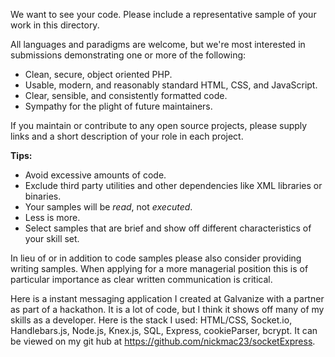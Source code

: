 We want to see your code. Please include a representative sample of your
work in this directory.

All languages and paradigms are welcome, but we're most interested in
submissions demonstrating one or more of the following:

  - Clean, secure, object oriented PHP.
  - Usable, modern, and reasonably standard HTML, CSS, and JavaScript.
  - Clear, sensible, and consistently formatted code.
  - Sympathy for the plight of future maintainers.

If you maintain or contribute to any open source projects, please supply links
and a short description of your role in each project.

**Tips:**

 * Avoid excessive amounts of code.
 * Exclude third party utilities and other dependencies like XML libraries or binaries.
 * Your samples will be *read*, not *executed*.
 * Less is more.
 * Select samples that are brief and show off different characteristics of your skill set.

In lieu of or in addition to code samples please also consider providing writing samples.
When applying for a more managerial position this is of particular importance as
clear written communication is critical.


Here is a instant messaging application I created at Galvanize with a partner as part of a hackathon. It is a lot of code, but I think it shows off many of my skills as a developer. Here is the stack I used: HTML/CSS, Socket.io, Handlebars.js, Node.js, Knex.js, SQL, Express, cookieParser, bcrypt. It can be viewed on my git hub at https://github.com/nickmac23/socketExpress.
